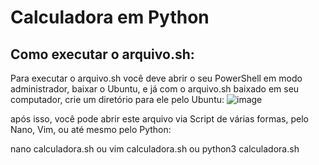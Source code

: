 # Calculadora em Python

## Como executar o arquivo.sh:
Para executar o arquivo.sh você deve abrir o seu PowerShell em modo administrador, baixar o Ubuntu, e já com o arquivo.sh baixado em seu computador, 
crie um diretório para ele pelo Ubuntu:
![image](https://github.com/user-attachments/assets/da99aec6-3e04-4d00-8fe2-831dd5b8dc4a)

após isso, você pode abrir este arquivo via Script de várias formas, pelo Nano, Vim, ou até mesmo pelo Python:

nano calculadora.sh
        ou
vim calculadora.sh
        ou
python3 calculadora.sh






